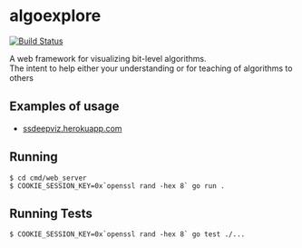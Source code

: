# algoexplore

[![Build Status](https://travis-ci.org/joekir/algoexplore.svg?branch=main)](https://travis-ci.org/joekir/algoexplore)

A web framework for visualizing bit-level algorithms.    
The intent to help either your understanding or for teaching of algorithms to others

## Examples of usage

- [ssdeepviz.herokuapp.com](https://ssdeepviz.herokuapp.com)

## Running

```
$ cd cmd/web_server
$ COOKIE_SESSION_KEY=0x`openssl rand -hex 8` go run .
```


## Running Tests 

```
$ COOKIE_SESSION_KEY=0x`openssl rand -hex 8` go test ./...
```
